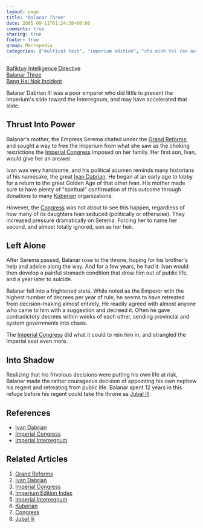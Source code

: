 ```yaml
---
layout: page
title: "Balanar Three"
date: 2005-09-11T01:24:38+00:00
comments: true
sharing: true
footer: true
group: Macropedia
categories: ["multicat test", "imperium edition", "cho minh tel ran authored"]
---
```


<div class='row'>
	<div class='col-md-4'><a href='/macropedia/bafiktuy-intelligence-directive'>Bafiktuy Intelligence Directive</a></div>
	<div class='col-md-4'><a href='/macropedia/balanar-three'>Balanar Three</a></div>
	<div class='col-md-4'><a href='/macropedia/bang-hai-nok-incident'>Bang Hai Nok Incident</a></div>
</div>


Balanar Dabrian III was a poor emperor who did little to prevent the Imperium's slide toward the Interregnum, and may have accelerated that slide.

## Thrust Into Power

Balanar's mother, the Empress Serema chafed under the [Grand Reforms](/macropedia/grand-reforms), and sought a way to free the Imperium from what she saw as the choking restrictions the [Imperial Congress](/macropedia/imperial-congress) imposed on her family. Her first son, Ivan, would give her an answer.

Ivan was very handsome, and his political acumen reminds many historians of his namesake, the great [Ivan Dabrian](/macropedia/ivan-dabrian). He began at an early age to lobby for a return to the great Golden Age of that other Ivan. His mother made sure to have plenty of "spiritual" confirmation of this outcome through donations to many [Kuberian](/macropedia/kuberian-movement) organizations.

However, the [Congress](/macropedia/imperial-congress) was not about to see this happen, regardless of how many of its daughters Ivan seduced (politically or otherwise). They increased pressure dramatically on Serema. Forcing her to name her second, and almost totally ignored, son as her heir.

## Left Alone

After Serema passed, Balanar rose to the throne, hoping for his brother's help and advice along the way. And for a few years, he had it. Ivan would then develop a painful stomach condition that drew him out of public life, and a year later to suicide. 

Balanar fell into a frightened state. While noted as the Emperor with the highest number of decrees per year of rule, he seems to have retreated from decision-making almost entirely. He readily agreed with almost anyone who came to him with a suggestion and decreed it. Often he gave contradictory decrees within weeks of each other, sending provincial and system governments into chaos. 

The [Imperial Congress](/macropedia/imperial-congress) did what it could to rein him in, and strangled the Imperial seat even more. 

## Into Shadow

Realizing that his frivolous decisions were putting his own life at risk, Balanar made the rather courageous decision of appointing his own nephew his regent and retreating from public life. Balanar spent 12 years in this refuge before his regent could take the throne as [Jubal III](/macropedia/jubal-three).

## References
* [Ivan Dabrian](/macropedia/ivan-dabrian)
* [Imperial Congress](/macropedia/imperial-congress)
* [Imperial Interregnum](/macropedia/imperial-interregnum)

## Related Articles

1. [Grand Reforms](/macropedia/grand-reforms)
2. [Ivan Dabrian](/macropedia/ivan-dabrian)
3. [Imperial Congress](/macropedia/imperial-congress)
4. [Imperium Edition Index](/macropedia/imperium-edition-index)
5. [Imperial Interregnum](/macropedia/imperial-interregnum)
6. [Kuberian](/macropedia/kuberian-movement)
7. [Congress](/macropedia/imperial-congress)
8. [Jubal Iii](/macropedia/jubal-three)



 

